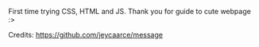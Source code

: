 First time trying CSS, HTML and JS. Thank you for guide to cute webpage :>

Credits: https://github.com/jeycaarce/message
